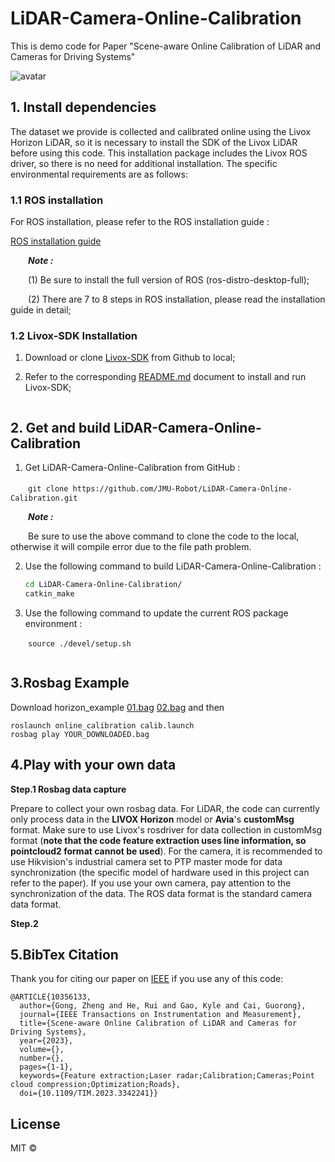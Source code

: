 # LiDAR-Camera-Online-Calibration

This is demo code for Paper "Scene-aware Online Calibration of LiDAR and Cameras for Driving Systems"

![avatar](pic/compare.png "Our online calibration result compare to state-of-the-art online method")

## 1. Install dependencies

The dataset we provide is collected and calibrated online using the Livox Horizon LiDAR, so it is necessary to install the SDK of the Livox LiDAR before using this code. This installation package includes the Livox ROS driver, so there is no need for additional installation. The specific environmental requirements are as follows:


### 1.1 ROS installation

For ROS installation, please refer to the ROS installation guide :

[ROS installation guide](https://www.ros.org/install/)

&ensp;&ensp;&ensp;&ensp;***Note :***

&ensp;&ensp;&ensp;&ensp;(1) Be sure to install the full version of ROS (ros-distro-desktop-full);

&ensp;&ensp;&ensp;&ensp;(2) There are 7 to 8 steps in ROS installation, please read the installation guide in detail;

### 1.2 Livox-SDK Installation

1. Download or clone [Livox-SDK](https://github.com/Livox-SDK/Livox-SDK) from Github to local;

2. Refer to the corresponding [README.md](https://github.com/Livox-SDK/Livox-SDK/blob/master/README.md) document to install and run Livox-SDK;


```
```

## 2. Get and build LiDAR-Camera-Online-Calibration

1. Get LiDAR-Camera-Online-Calibration from GitHub :

　　`git clone https://github.com/JMU-Robot/LiDAR-Camera-Online-Calibration.git`

&ensp;&ensp;&ensp;&ensp;***Note :***

&ensp;&ensp;&ensp;&ensp;Be sure to use the above command to clone the code to the local, otherwise it will compile error due to the file path problem.

2. Use the following command to build LiDAR-Camera-Online-Calibration :

   ```bash
   cd LiDAR-Camera-Online-Calibration/
   catkin_make
   ```

3. Use the following command to update the current ROS package environment :

&ensp;&ensp;&ensp;&ensp;`source ./devel/setup.sh`


```
```

## 3.Rosbag Example
Download horizon_example
[ 01.bag](https://drive.google.com/file/d/1NjiJna4k1qjvR2rLV4neCAqZ_59yJN7_/view?usp=sharing) 
[ 02.bag](https://drive.google.com/file/d/1Ccd1jBWAER41wTUXsC5c-9VGXuUwte0T/view?usp=sharing)
and then
```
roslaunch online_calibration calib.launch
rosbag play YOUR_DOWNLOADED.bag
```
## 4.Play with your own data 
**Step.1 Rosbag data capture**

Prepare to collect your own rosbag data. For LiDAR, the code can currently only process data in the **LIVOX Horizon** model or **Avia**'s **customMsg** format. Make sure to use Livox's rosdriver for data collection in customMsg format (**note that the code feature extraction uses line information, so pointcloud2 format cannot be used**). For the camera, it is recommended to use Hikvision's industrial camera set to PTP master mode for data synchronization (the specific model of hardware used in this project can refer to the paper). If you use your own camera, pay attention to the synchronization of the data. The ROS data format is the standard camera data format.


**Step.2**

## 5.BibTex Citation
Thank you for citing our paper on [IEEE](https://ieeexplore.ieee.org/abstract/document/10356133) if you use any of this code: 
```
@ARTICLE{10356133,
  author={Gong, Zheng and He, Rui and Gao, Kyle and Cai, Guorong},
  journal={IEEE Transactions on Instrumentation and Measurement}, 
  title={Scene-aware Online Calibration of LiDAR and Cameras for Driving Systems}, 
  year={2023},
  volume={},
  number={},
  pages={1-1},
  keywords={Feature extraction;Laser radar;Calibration;Cameras;Point cloud compression;Optimization;Roads},
  doi={10.1109/TIM.2023.3342241}}
```


## License

MIT © 
